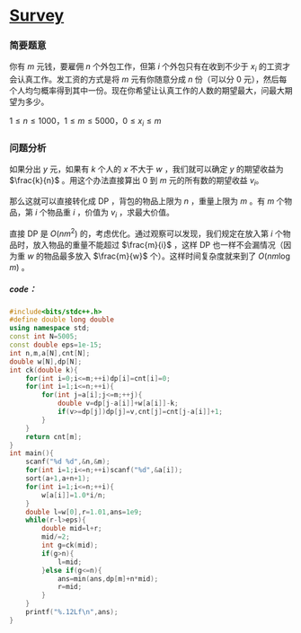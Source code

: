 # [Survey](https://qoj.ac/contest/824/problem/2607)
### 简要题意
你有 $m$ 元钱，要雇佣 $n$ 个外包工作，但第 $i$ 个外包只有在收到不少于 $x_i$ 的工资才会认真工作。发工资的方式是将 $m$ 元有你随意分成 $n$ 份（可以分 $0$ 元），然后每个人均匀概率得到其中一份。现在你希望让认真工作的人数的期望最大，问最大期望为多少。

$1 \le n \le 1000$，$1 \le m \le 5000$，$0 \le x_i \le m$

### 问题分析
如果分出 $y$ 元，如果有 $k$ 个人的 $x$ 不大于 $w$ ，我们就可以确定 $y$ 的期望收益为 $\frac{k}{n}$ 。用这个办法直接算出 $0$ 到 $m$ 元的所有数的期望收益 $v_i$。

那么这就可以直接转化成 DP ，背包的物品上限为 $n$ ，重量上限为 $m$ 。有 $m$ 个物品，第 $i$ 个物品重 $i$ ，价值为 $v_i$ ，求最大价值。

直接 DP 是 $O(nm^2)$ 的，考虑优化。通过观察可以发现，我们规定在放入第 $i$ 个物品时，放入物品的重量不能超过 $\frac{m}{i}$ ，这样 DP 也一样不会漏情况（因为重 $w$ 的物品最多放入 $\frac{m}{w}$ 个）。这样时间复杂度就来到了 $O(nm \log m)$ 。

##### code：
```cpp
#include<bits/stdc++.h>
#define double long double 
using namespace std;
const int N=5005;
const double eps=1e-15;
int n,m,a[N],cnt[N];
double w[N],dp[N];
int ck(double k){
	for(int i=0;i<=m;++i)dp[i]=cnt[i]=0;
	for(int i=1;i<=n;++i){
		for(int j=a[i];j<=m;++j){
			double v=dp[j-a[i]]+w[a[i]]-k;
			if(v>=dp[j])dp[j]=v,cnt[j]=cnt[j-a[i]]+1;
		}
	}
	return cnt[m];
}
int main(){
	scanf("%d %d",&n,&m);
	for(int i=1;i<=n;++i)scanf("%d",&a[i]);
	sort(a+1,a+n+1);
	for(int i=1;i<=n;++i){
		w[a[i]]=1.0*i/n;
	}
	double l=w[0],r=1.01,ans=1e9;
	while(r-l>eps){
		double mid=l+r;
		mid/=2;
		int g=ck(mid);
		if(g>n){
			l=mid;
		}else if(g<=n){
			ans=min(ans,dp[m]+n*mid);
			r=mid;
		}
	}
	printf("%.12Lf\n",ans);
}
```

